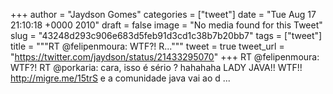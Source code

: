 
+++
author = "Jaydson Gomes"
categories = ["tweet"]
date = "Tue Aug 17 21:10:18 +0000 2010"
draft = false
image = "No media found for this Tweet"
slug = "43248d293c906e683d5feb91d3cd1c38b7b20bb7"
tags = ["tweet"]
title = """RT @felipenmoura: WTF?! R..."""
tweet = true
tweet_url = "https://twitter.com/jaydson/status/21433295070"
+++
RT @felipenmoura: WTF?! RT @porkaria: cara, isso é sério ? hahahaha LADY JAVA!! WTF!! http://migre.me/15trS e a comunidade java vai ao d ...
